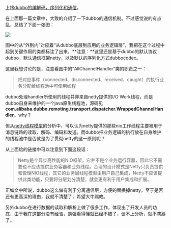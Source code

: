 上接[dubbo的编解码，序列化和通信](http://blog.kazaff.me/2015/02/01/dubbo%E7%9A%84%E7%BC%96%E8%A7%A3%E7%A0%81%EF%BC%8C%E5%BA%8F%E5%88%97%E5%8C%96%E5%92%8C%E9%80%9A%E4%BF%A1/)。

在上面那一篇文章中，大致的介绍了一下dubbo的通信机制。不过感觉说的有点乱，总结了下面一张图：

![](http://pic.yupoo.com/kazaff/EwVU804K/78m8v.png)

图中的从“外到内”对应着“从dubbo底层到应用的业务逻辑层”，我把在这个过程中起到关键作用的类都标注了出来，**注意：**这里还是基于dubbo的默认协议dubbo，默认通信框架netty，以及默认的序列化方式dubbocodec。

这里我想讨论的是，注意看图中的“AllChannelHandler”类的职责之一：

> 把对应事件（connected、disconnected、received、caught）的执行业务分配给线程池中可使用线程

dubbo处理handler所使用的线程并非来自netty提供的I/O Work线程，而是dubbo自身来维护的一个java原生线程池，源码见**com.alibaba.dubbo.remoting.transport.dispatcher.WrappedChannelHandler**。why？

但从[netty线程模型](http://www.infoq.com/cn/articles/netty-threading-model/#show-last-Point)的分析中，可以认为netty提供的那些nio工作线程主要被用于消息链路的读取、解码、编码和发送。而dubbo把业务逻辑的执行放在自身维护的线程池中是否就是为了贯彻netty的这一原则呢？

从上面给的链接中可以注意到下面这段话：

> Netty是个异步高性能的NIO框架，它并不是个业务运行容器，因此它不需要也不应该提供业务容器和业务线程。合理的设计模式是Netty只负责提供和管理NIO线程，其它的业务层线程模型由用户自己集成，Netty不应该提供此类功能，只要将分层划分清楚，就会更有利于用户集成和扩展。

正如文中所说，dubbo这么做有利于分离通信层，方便的替换掉netty。至于是否还有更高深的理由，我就不清楚了，希望大牛赐教。

另外dubbo在进行数据的读取和解析上做了很多工作，体现出了开发人员的功底，由于我在这部分没有经验，勉强看得懂就已经不错了，谈不上分析，就不瞎掰了。

